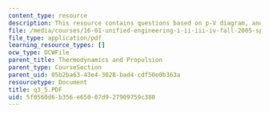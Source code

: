 ```yaml
---
content_type: resource
description: This resource contains questions based on p-V diagram, and class response.
file: /media/courses/16-01-unified-engineering-i-ii-iii-iv-fall-2005-spring-2006/5f0560d6b356e65007d927909759c380_q3_5.PDF
file_type: application/pdf
learning_resource_types: []
ocw_type: OCWFile
parent_title: Thermodynamics and Propulsion
parent_type: CourseSection
parent_uid: 05b2ba63-43e4-3028-bad4-cdf50e0b363a
resourcetype: Document
title: q3_5.PDF
uid: 5f0560d6-b356-e650-07d9-27909759c380
---
```

